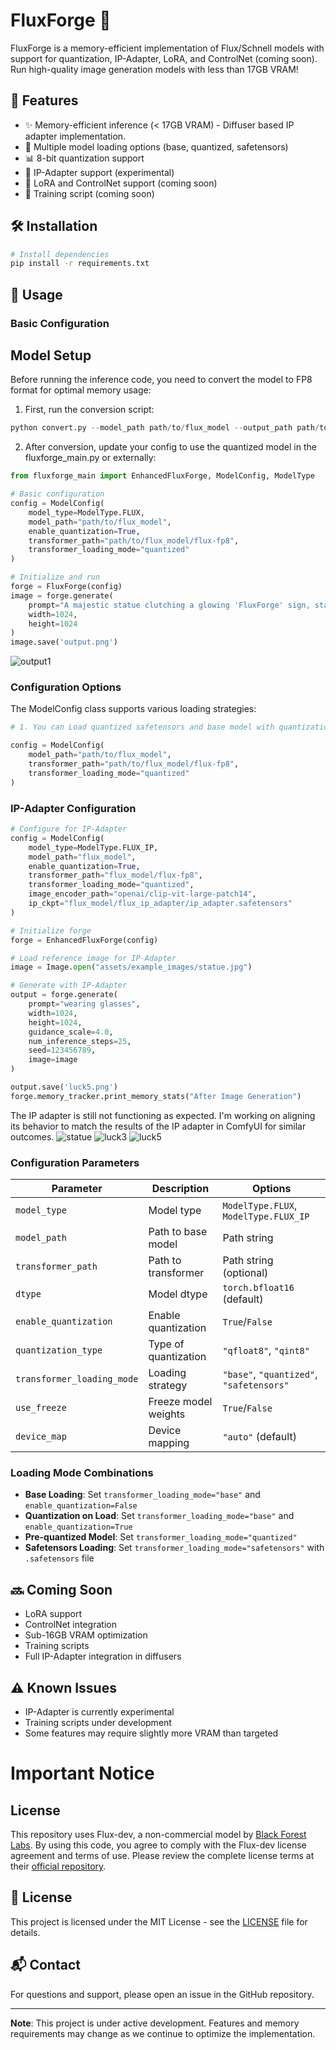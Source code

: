 # FluxForge 🚀

FluxForge is a memory-efficient implementation of Flux/Schnell models with support for quantization, IP-Adapter, LoRA, and ControlNet (coming soon). Run high-quality image generation models with less than 17GB VRAM!

## 🌟 Features

- ✨ Memory-efficient inference (< 17GB VRAM) - Diffuser based IP adapter implementation. 
- 🔧 Multiple model loading options (base, quantized, safetensors)
- 📊 8-bit quantization support
- 🎯 IP-Adapter support (experimental)
- 🔄 LoRA and ControlNet support (coming soon)
- 🚂 Training script (coming soon)

## 🛠️ Installation

```bash
# Install dependencies
pip install -r requirements.txt
```

## 🚀 Usage

### Basic Configuration

## Model Setup
Before running the inference code, you need to convert the model to FP8 format for optimal memory usage:

1. First, run the conversion script:
```python
python convert.py --model_path path/to/flux_model --output_path path/to/flux_model/flux-fp8 --quantization_type qfloat8
```

2. After conversion, update your config to use the quantized model in the fluxforge_main.py or externally:

```python
from fluxforge_main import EnhancedFluxForge, ModelConfig, ModelType

# Basic configuration
config = ModelConfig(
    model_type=ModelType.FLUX,
    model_path="path/to/flux_model",
    enable_quantization=True,
    transformer_path="path/to/flux_model/flux-fp8",
    transformer_loading_mode="quantized"
)

# Initialize and run
forge = FluxForge(config)
image = forge.generate(
    prompt="A majestic statue clutching a glowing 'FluxForge' sign, standing proudly at the heart of a bustling railway station, its presence commanding attention amidst the flow of travelers.",
    width=1024,
    height=1024
)
image.save('output.png')
```
![output1](https://github.com/user-attachments/assets/f05f0283-343d-4cad-8701-5a556e096938)

### Configuration Options

The ModelConfig class supports various loading strategies:

```python
# 1. You can Load quantized safetensors and base model with quantization but prefered mothod is pre-quantized model from convert.py

config = ModelConfig(
    model_path="path/to/flux_model",
    transformer_path="path/to/flux_model/flux-fp8",
    transformer_loading_mode="quantized"
)
```

### IP-Adapter Configuration

```python
# Configure for IP-Adapter
config = ModelConfig(
    model_type=ModelType.FLUX_IP,
    model_path="flux_model",
    enable_quantization=True,
    transformer_path="flux_model/flux-fp8",
    transformer_loading_mode="quantized",
    image_encoder_path="openai/clip-vit-large-patch14",
    ip_ckpt="flux_model/flux_ip_adapter/ip_adapter.safetensors"
)

# Initialize forge
forge = EnhancedFluxForge(config)

# Load reference image for IP-Adapter
image = Image.open("assets/example_images/statue.jpg")

# Generate with IP-Adapter
output = forge.generate(
    prompt="wearing glasses",
    width=1024,
    height=1024,
    guidance_scale=4.0,
    num_inference_steps=25,
    seed=123456789,
    image=image
)

output.save('luck5.png')
forge.memory_tracker.print_memory_stats("After Image Generation")
```
The IP adapter is still not functioning as expected. I'm working on aligning its behavior to match the results of the IP adapter in ComfyUI for similar outcomes.
![statue](https://github.com/user-attachments/assets/d355afbb-ab50-40ac-be8f-e3d637cbefac) 
![luck3](https://github.com/user-attachments/assets/c1fb6bfe-105e-45ae-bf41-43b24b4f3dfb)
![luck5](https://github.com/user-attachments/assets/43a527c9-c0a2-49e8-9b2c-b05ddc336c28)

### Configuration Parameters

| Parameter | Description | Options |
|-----------|-------------|----------|
| `model_type` | Model type | `ModelType.FLUX`, `ModelType.FLUX_IP` |
| `model_path` | Path to base model | Path string |
| `transformer_path` | Path to transformer | Path string (optional) |
| `dtype` | Model dtype | `torch.bfloat16` (default) |
| `enable_quantization` | Enable quantization | `True`/`False` |
| `quantization_type` | Type of quantization | `"qfloat8"`, `"qint8"` |
| `transformer_loading_mode` | Loading strategy | `"base"`, `"quantized"`, `"safetensors"` |
| `use_freeze` | Freeze model weights | `True`/`False` |
| `device_map` | Device mapping | `"auto"` (default) |

### Loading Mode Combinations

- **Base Loading**: Set `transformer_loading_mode="base"` and `enable_quantization=False`
- **Quantization on Load**: Set `transformer_loading_mode="base"` and `enable_quantization=True`
- **Pre-quantized Model**: Set `transformer_loading_mode="quantized"`
- **Safetensors Loading**: Set `transformer_loading_mode="safetensors"` with `.safetensors` file

## 🔜 Coming Soon

- LoRA support
- ControlNet integration
- Sub-16GB VRAM optimization
- Training scripts
- Full IP-Adapter integration in diffusers

## ⚠️ Known Issues

- IP-Adapter is currently experimental
- Training scripts under development
- Some features may require slightly more VRAM than targeted

# Important Notice

## License
This repository uses Flux-dev, a non-commercial model by [Black Forest Labs](https://github.com/black-forest-labs/flux). By using this code, you agree to comply with the Flux-dev license agreement and terms of use. Please review the complete license terms at their [official repository](https://github.com/black-forest-labs/flux).


## 📝 License

This project is licensed under the MIT License - see the [LICENSE](LICENSE) file for details.

## 📬 Contact

For questions and support, please open an issue in the GitHub repository.

---
**Note**: This project is under active development. Features and memory requirements may change as we continue to optimize the implementation.
